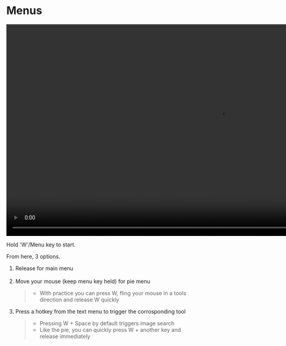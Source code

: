 <h1> Menus </h1>

<video controls autoplay loop muted style="width: 220%;">
  <source src="/gifs/menu_system.mp4" type="video/mp4">
</video>

<br>

Hold 'W'/Menu key to start.

From here, 3 options.

1. Release for main menu
&NewLine;  
&NewLine;
&NewLine;  
&NewLine;
2. Move your mouse (keep menu key held) for pie menu
&NewLine;  
&NewLine;
   > - With practice you can press W, fling your mouse in a tools direction and release W quickly
&NewLine;  
&NewLine;
3. Press a hotkey from the text menu to trigger the corrosponding tool
&NewLine;  
&NewLine;
   > - Pressing W + Space by default triggers image search
&NewLine;  
&NewLine;
   > - Like the pie, you can quickly press W + another key and release immediately
